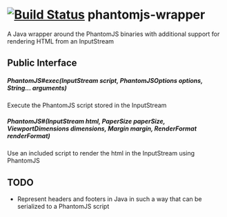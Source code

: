 # [![Build Status](https://travis-ci.org/moodysalem/java-phantomjs-wrapper.svg?branch=master)](https://travis-ci.org/moodysalem/java-phantomjs-wrapper) phantomjs-wrapper
A Java wrapper around the PhantomJS binaries with additional support for rendering HTML from an InputStream

## Public Interface
##### PhantomJS#exec(InputStream script, PhantomJSOptions options, String... arguments)

Execute the PhantomJS script stored in the InputStream

##### PhantomJS#(InputStream html, PaperSize paperSize, ViewportDimensions dimensions, Margin margin, RenderFormat renderFormat)

Use an included script to render the html in the InputStream using PhantomJS

## TODO

* Represent headers and footers in Java in such a way that can be serialized to a PhantomJS script